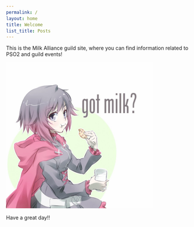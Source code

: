```yaml
---
permalink: /
layout: home
title: Welcome
list_title: Posts
---
```


This is the Milk Alliance guild site, where you can find information related to PSO2 and guild events!

<img src="./assets/imgs/milk.jpg" width="400px">

Have a great day!!

[gh-site]: https://pages.github.com/
[minima]: https://github.com/jekyll/minima/tree/2.5-stable
[jk]: https://jekyllrb.com/
[gh]: https://help.github.com/en/github/working-with-github-pages`